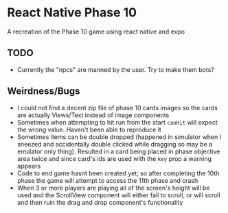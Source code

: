 # React Native Phase 10
A recreation of the Phase 10 game using react native and expo

## TODO
 - Currently the "npcs" are manned by the user. Try to make them bots?


## Weirdness/Bugs
 - I could not find a decent zip file of phase 10 cards images so the cards are actually Views/Text instead of image components
 - Sometimes when attempting to hit run from the start `canHit` will expect the wrong value. Haven't been able to reproduce it
 - Sometimes items can be double dropped (happened in simulator when I sneezed and accidentally double clicked while    dragging so may be a emulator only thing). Resulted in a card being placed in phase objective area twice and since card's ids are used with the  `key` prop a warning appears
 - Code to end game hasnt been created yet; so after completing the 10th phase the game will attempt to access the 11th phase and crash
 - When 3 or more players are playing all of the screen's height will be used and the ScrollView component will either fail to scroll, or will scroll and then ruin the drag and drop component's functionality
